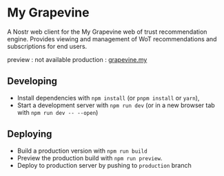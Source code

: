 # My Grapevine

A Nostr web client for the My Grapevine web of trust recommendation engine. Provides viewing and management of WoT recommendations and subscriptions for end users.

preview : not available
production : [grapevine.my](https://grapevine.my)


## Developing

- Install dependencies with `npm install` (or `pnpm install` or `yarn`), 
- Start a development server with `npm run dev` (or in a new browser tab with `npm run dev -- --open`)


## Deploying

- Build a production version with `npm run build`
- Preview the production build with `npm run preview`.
- Deploy to production server by pushing to `production` branch
